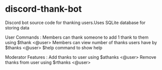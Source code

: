 # discord-thank-bot

Discord bot source code for thanking users.Uses SQLite database for storing data

User Commands :
  Members can thank someone to add 1 thank to them using $thank <@user>
  Members can view number of thanks users have by $thanks <@user>
  $help command to show help
  
Moderator Features :
  Add thanks to user using $athanks <@user><number of thanks>
  Remove thanks from user using $rthanks <@user><number of thanks>
